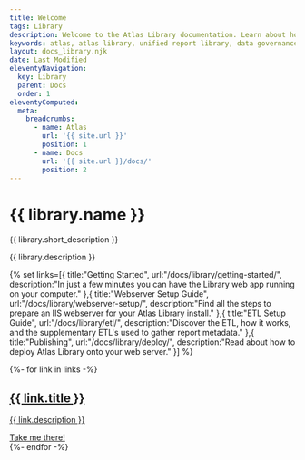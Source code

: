 ```yaml
---
title: Welcome
tags: Library
description: Welcome to the Atlas Library documentation. Learn about how to install and configure your Atlas Library install.
keywords: atlas, atlas library, unified report library, data governance, database, documetation
layout: docs_library.njk
date: Last Modified
eleventyNavigation:
  key: Library
  parent: Docs
  order: 1
eleventyComputed:
  meta:
    breadcrumbs:
      - name: Atlas
        url: '{{ site.url }}'
        position: 1
      - name: Docs
        url: '{{ site.url }}/docs/'
        position: 2
---
```


# {{ library.name }}

<p class="mt-6 text-lg text-slate-600 max-w-3xl mx-auto dark:text-slate-400">
            {{ library.short_description }}
        </p>

{{ library.description }}

{% set links=[{
  title:"Getting Started",
  url:"/docs/library/getting-started/",
  description:"In just a few minutes you can have the Library web app running on your computer."
},{
  title:"Webserver Setup Guide",
  url:"/docs/library/webserver-setup/",
  description:"Find all the steps to prepare an IIS webserver for your Atlas Library install."
},{
  title:"ETL Setup Guide",
  url:"/docs/library/etl/",
  description:"Discover the ETL, how it works, and the supplementary ETL's used to gather report metadata."
},{
  title:"Publishing",
  url:"/docs/library/deploy/",
  description:"Read about how to deploy Atlas Library onto your web server."
}] %}

<div class="grid md:grid-cols-2 gap-4 ">
  {%- for link in links -%}
       <a href="{{ link.url }}" class="group animate-fade text-center border rounded-lg shadow p-5 space-y-3 transition-colors hover:border-sky-400 hover:shadow-sky-400 no-underline">
         <h2 class="text-2xl font-medium transition-colors m-0 text-slate-600 group-hover:text-slate-900 ">{{ link.title }}</h2>
         <p class="prose text-slate-600 group-hover:text-slate-900">{{ link.description }}</p>
         <div class="no-underline text-sky-600" >Take me there!</div>
      </a>
    {%- endfor -%}
</div>
